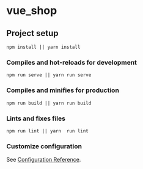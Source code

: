 # vue_shop

## Project setup
```
npm install || yarn install 
```

### Compiles and hot-reloads for development
```
npm run serve || yarn run serve 
```

### Compiles and minifies for production
```
npm run build || yarn run build 
```

### Lints and fixes files
```
npm run lint || yarn  run lint
```

### Customize configuration
See [Configuration Reference](https://cli.vuejs.org/config/).
